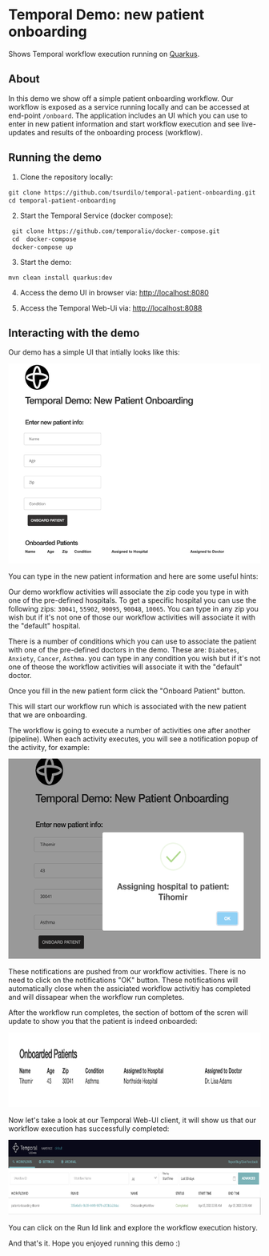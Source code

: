 # Temporal Demo: new patient onboarding

Shows Temporal workflow execution running on [Quarkus](https://quarkus.io/).

## About
In this demo we show off a simple patient onboarding workflow.
Our workflow is exposed as a service running locally and can be accessed at end-point
`/onboard`. The application includes an UI which you can use to enter in new patient 
information and start workflow execution and see live-updates and results of the 
onboarding process (workflow).

## Running the demo

1. Clone the repository locally:

```shell script
git clone https://github.com/tsurdilo/temporal-patient-onboarding.git
cd temporal-patient-onboarding
```

2. Start the Temporal Service (docker compose): 

```shell script
 git clone https://github.com/temporalio/docker-compose.git
 cd  docker-compose
 docker-compose up
```

3. Start the demo:

```shell script
mvn clean install quarkus:dev
```

4. Access the demo UI in browser via: [http://localhost:8080](http://localhost:8080)

5. Access the Temporal Web-Ui via: [http://localhost:8088](http://localhost:8088)

## Interacting with the demo

Our demo has a simple UI that intially looks like this:

<p align="center">
<img src="img/initial-screen.png" height="400px"/>
</p>

You can type in the new patient information and here are some useful hints:

Our demo workflow activities will associate the zip code you type in with one of the 
pre-defined hospitals. To get a specific hospital you can use the following zips:
`30041`, `55902`, `90095`, `90048`, `10065`. You can type in any zip you wish but if it's not one 
of those our workflow activities will associate it with the "default" hospital.

There is a number of conditions which you can use to associate the patient with 
one of the pre-defined doctors in the demo. These are:
`Diabetes`, `Anxiety`, `Cancer`, `Asthma`. you can type in any condition you wish but if it's not one of theose
the workflow activities will associate it with the "default" doctor.

Once you fill in the new patient form click the "Onboard Patient" button.

This will start our workflow run which is associated with the new patient that we are onboarding.

The workflow is going to execute a number of activities one after another (pipeline).
When each activity executes, you will see a notification popup of the activity, for example:

<p align="center">
<img src="img/notifications.png" height="400px"/>
</p>

These notifications are pushed from our workflow activities.
There is no need to click on the notifications "OK" button. These notifications
will automatically close when the assiciated workflow activitiy has completed
and will dissapear when the workflow run completes.

After the workflow run completes, the section of bottom of the scren will update to show you
that the patient is indeed onboarded:

<p align="center">
<img src="img/onboarded.png" height="150px"/>
</p>

Now let's take a look at our Temporal Web-UI client, it will show us that our workflow execution 
has successfully completed:

<p align="center">
<img src="img/workflowruncompletion.png" height="150px"/>
</p>

You can click on the Run Id link and explore the workflow execution history.


And that's it. Hope you enjoyed running this demo :) 